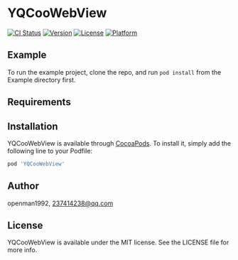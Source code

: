 # YQCooWebView

[![CI Status](https://img.shields.io/travis/openman1992/YQCooWebView.svg?style=flat)](https://travis-ci.org/openman1992/YQCooWebView)
[![Version](https://img.shields.io/cocoapods/v/YQCooWebView.svg?style=flat)](https://cocoapods.org/pods/YQCooWebView)
[![License](https://img.shields.io/cocoapods/l/YQCooWebView.svg?style=flat)](https://cocoapods.org/pods/YQCooWebView)
[![Platform](https://img.shields.io/cocoapods/p/YQCooWebView.svg?style=flat)](https://cocoapods.org/pods/YQCooWebView)

## Example

To run the example project, clone the repo, and run `pod install` from the Example directory first.

## Requirements

## Installation

YQCooWebView is available through [CocoaPods](https://cocoapods.org). To install
it, simply add the following line to your Podfile:

```ruby
pod 'YQCooWebView'
```

## Author

openman1992, 237414238@qq.com

## License

YQCooWebView is available under the MIT license. See the LICENSE file for more info.
